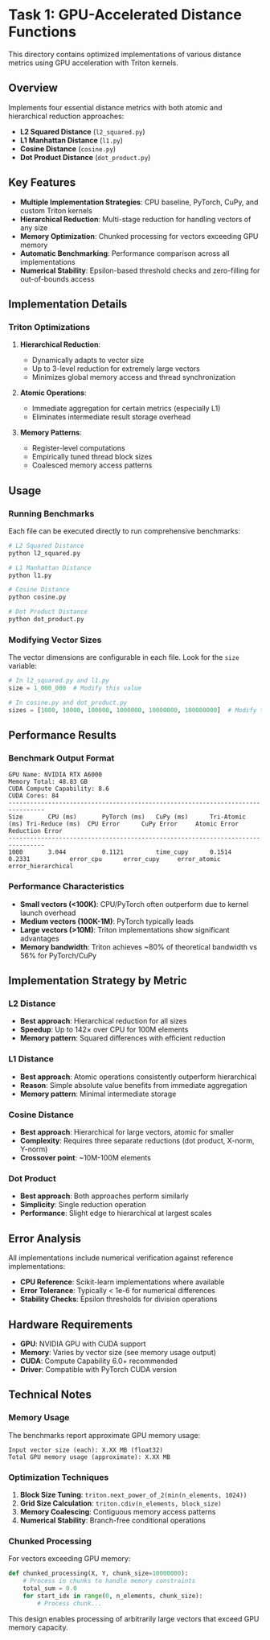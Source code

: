 # Task 1: GPU-Accelerated Distance Functions

This directory contains optimized implementations of various distance metrics using GPU acceleration with Triton kernels.

## Overview

Implements four essential distance metrics with both atomic and hierarchical reduction approaches:

- **L2 Squared Distance** (`l2_squared.py`)
- **L1 Manhattan Distance** (`l1.py`)
- **Cosine Distance** (`cosine.py`)
- **Dot Product Distance** (`dot_product.py`)

## Key Features

- **Multiple Implementation Strategies**: CPU baseline, PyTorch, CuPy, and custom Triton kernels
- **Hierarchical Reduction**: Multi-stage reduction for handling vectors of any size
- **Memory Optimization**: Chunked processing for vectors exceeding GPU memory
- **Automatic Benchmarking**: Performance comparison across all implementations
- **Numerical Stability**: Epsilon-based threshold checks and zero-filling for out-of-bounds access

## Implementation Details

### Triton Optimizations

1. **Hierarchical Reduction**:
   - Dynamically adapts to vector size
   - Up to 3-level reduction for extremely large vectors
   - Minimizes global memory access and thread synchronization

2. **Atomic Operations**:
   - Immediate aggregation for certain metrics (especially L1)
   - Eliminates intermediate result storage overhead

3. **Memory Patterns**:
   - Register-level computations
   - Empirically tuned thread block sizes
   - Coalesced memory access patterns

## Usage

### Running Benchmarks

Each file can be executed directly to run comprehensive benchmarks:

```bash
# L2 Squared Distance
python l2_squared.py

# L1 Manhattan Distance
python l1.py

# Cosine Distance
python cosine.py

# Dot Product Distance
python dot_product.py
```

### Modifying Vector Sizes

The vector dimensions are configurable in each file. Look for the `size` variable:

```python
# In l2_squared.py and l1.py
size = 1_000_000  # Modify this value

# In cosine.py and dot_product.py
sizes = [1000, 10000, 100000, 1000000, 10000000, 100000000]  # Modify this list
```

## Performance Results

### Benchmark Output Format

```
GPU Name: NVIDIA RTX A6000
Memory Total: 48.83 GB
CUDA Compute Capability: 8.6
CUDA Cores: 84
--------------------------------------------------------------------------------
Size       CPU (ms)       PyTorch (ms)   CuPy (ms)      Tri-Atomic (ms) Tri-Reduce (ms)  CPU Error      CuPy Error     Atomic Error   Reduction Error
--------------------------------------------------------------------------------
1000       3.044          0.1121         time_cupy      0.1514          0.2331           error_cpu      error_cupy     error_atomic   error_hierarchical
```

### Performance Characteristics

- **Small vectors (<100K)**: CPU/PyTorch often outperform due to kernel launch overhead
- **Medium vectors (100K-1M)**: PyTorch typically leads
- **Large vectors (>10M)**: Triton implementations show significant advantages
- **Memory bandwidth**: Triton achieves ~80% of theoretical bandwidth vs 56% for PyTorch/CuPy

## Implementation Strategy by Metric

### L2 Distance
- **Best approach**: Hierarchical reduction for all sizes
- **Speedup**: Up to 142× over CPU for 100M elements
- **Memory pattern**: Squared differences with efficient reduction

### L1 Distance
- **Best approach**: Atomic operations consistently outperform hierarchical
- **Reason**: Simple absolute value benefits from immediate aggregation
- **Memory pattern**: Minimal intermediate storage

### Cosine Distance
- **Best approach**: Hierarchical for large vectors, atomic for smaller
- **Complexity**: Requires three separate reductions (dot product, X-norm, Y-norm)
- **Crossover point**: ~10M-100M elements

### Dot Product
- **Best approach**: Both approaches perform similarly
- **Simplicity**: Single reduction operation
- **Performance**: Slight edge to hierarchical at largest scales

## Error Analysis

All implementations include numerical verification against reference implementations:

- **CPU Reference**: Scikit-learn implementations where available
- **Error Tolerance**: Typically < 1e-6 for numerical differences
- **Stability Checks**: Epsilon thresholds for division operations

## Hardware Requirements

- **GPU**: NVIDIA GPU with CUDA support
- **Memory**: Varies by vector size (see memory usage output)
- **CUDA**: Compute Capability 6.0+ recommended
- **Driver**: Compatible with PyTorch CUDA version

## Technical Notes

### Memory Usage
The benchmarks report approximate GPU memory usage:
```
Input vector size (each): X.XX MB (float32)
Total GPU memory usage (approximate): X.XX MB
```

### Optimization Techniques
1. **Block Size Tuning**: `triton.next_power_of_2(min(n_elements, 1024))`
2. **Grid Size Calculation**: `triton.cdiv(n_elements, block_size)`
3. **Memory Coalescing**: Contiguous memory access patterns
4. **Numerical Stability**: Branch-free conditional operations

### Chunked Processing
For vectors exceeding GPU memory:
```python
def chunked_processing(X, Y, chunk_size=10000000):
    # Process in chunks to handle memory constraints
    total_sum = 0.0
    for start_idx in range(0, n_elements, chunk_size):
        # Process chunk...
```

This design enables processing of arbitrarily large vectors that exceed GPU memory capacity.
